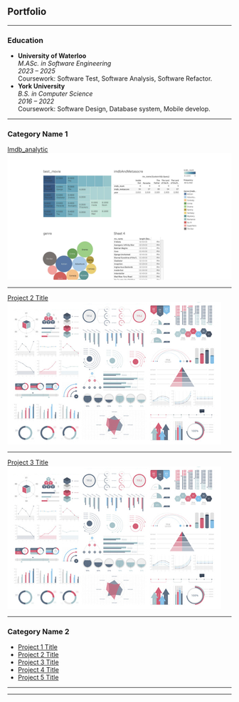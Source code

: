 ## Portfolio

---
### Education
- **University of Waterloo**  
  *M.ASc. in Software Engineering*  
  *2023 – 2025*  
  Coursework: Software Test, Software Analysis, Software Refactor.
- **York University**  
  *B.S. in Computer Science*  
  *2016 – 2022*  
  Coursework: Software Design, Database system, Mobile develop.

---
### Category Name 1 

[Imdb_analytic](/imdb_analytic_page)
<img src="/images/imdb_analytic.jpg?raw=true"/>

---
[Project 2 Title](/pdf/sample_presentation.pdf)
<img src="images/dummy_thumbnail.jpg?raw=true"/>

---
[Project 3 Title](http://example.com/)
<img src="images/dummy_thumbnail.jpg?raw=true"/>

---

### Category Name 2

- [Project 1 Title](http://example.com/)
- [Project 2 Title](http://example.com/)
- [Project 3 Title](http://example.com/)
- [Project 4 Title](http://example.com/)
- [Project 5 Title](http://example.com/)

---




---

